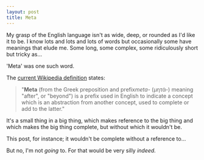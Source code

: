 ```yaml
---
layout: post
title: Meta
---
```


My grasp of the English language isn't as wide, deep, or rounded as I'd like it to be.  I know lots and lots and lots of words but occasionally some have meanings that elude me.  Some long, some complex, some ridiculously short but tricky as…

'Meta' was one such word.

The [current Wikipedia definition](https://en.m.wikipedia.org/wiki/Meta) states:

> "**Meta** (from the Greek preposition and prefix*meta-* (μητά-) meaning "after", or "beyond") is a prefix used in English to indicate a concept which is an abstraction from another concept, used to complete or add to the latter."

It's a small thing in a big thing, which makes reference to the big thing and which makes the big thing complete, but without which it wouldn't be.

This post, for instance; it wouldn't be complete without a reference to…

But no, I'm not *going* to.  For that would be very silly *indeed.*
